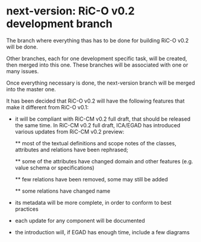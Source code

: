 ﻿# next-version: RiC-O v0.2 development branch

The branch where everything thas has to be done for building RiC-O v0.2 will be done.

Other branches, each for one development specific task, will be created, then merged into this one. These branches will be associated with one or many issues.

Once everything necessary is done, the next-version branch will be merged into the master one.

It has been decided that RiC-O v0.2 will have the following features that make it different from RiC-O v0.1:

* it will be compliant with RiC-CM v0.2 full draft, that should be released the same time. In RiC-CM v0.2 full draft, ICA/EGAD has introduced various updates from RiC-CM v0.2 preview:

    ** most of the textual definitions and scope notes of the classes, attributes and relations have been rephrased;
    
    ** some of the attributes have changed domain and other features (e.g. value schema or specifications)
    
    ** few relations have been removed, some may still be added
    
    ** some relations have changed name
    
* its metadata will be more complete, in order to conform to best practices

* each update for any component will be documented

* the introduction will, if EGAD has enough time, include a few diagrams

